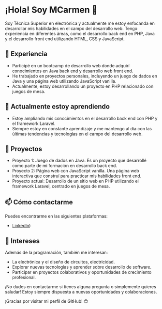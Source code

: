 # ¡Hola! Soy MCarmen 👋

Soy Técnica Superior en electrónica y actualmente me estoy enfocanda en desarrollar mis habilidades en el campo del desarrollo web. Tengo experiencia en diferentes áreas, como el desarrollo back end en PHP, Java y el desarrollo front end utilizando HTML, CSS y JavaScript.

## 🔭 Experiencia

- Participé en un bootcamp de desarrollo web donde adquirí conocimientos en Java back end y desarrollo web front end.
- He trabajado en proyectos personales, incluyendo un juego de dados en Java y una página web utilizando JavaScript vanilla.
- Actualmente, estoy desarrollando un proyecto en PHP relacionado con juegos de mesa.

## 🌱 Actualmente estoy aprendiendo

- Estoy ampliando mis conocimientos en el desarrollo back end con PHP y el framework Laravel.
- Siempre estoy en constante aprendizaje y me mantengo al día con las últimas tendencias y tecnologías en el campo del desarrollo web.

## 💼 Proyectos

- Proyecto 1: Juego de dados en Java. Es un proyecto que desarrollé como parte de mi formación en desarrollo back end.
- Proyecto 2: Página web con JavaScript vanilla. Una página web interactiva que construí para practicar mis habilidades front end.
- Proyecto actual: Desarrollo de un sitio web en PHP utilizando el framework Laravel, centrado en juegos de mesa.

## 📫 Cómo contactarme

Puedes encontrarme en las siguientes plataformas:

- [LinkedIn](https://www.linkedin.com/in/mcarmen-martinez-cortes/))

## 👀 Intereses

Además de la programación, también me interesan:

- La electrónica y el diseño de circuitos, electricidad.
- Explorar nuevas tecnologías y aprender sobre desarrollo de software.
- Participar en proyectos colaborativos y oportunidades de crecimiento profesional.

¡No dudes en contactarme si tienes alguna pregunta o simplemente quieres saludar! Estoy siempre dispuesta a nuevas oportunidades y colaboraciones.

¡Gracias por visitar mi perfil de GitHub! 😊
